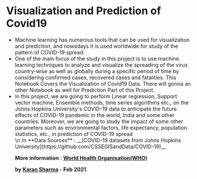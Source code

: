 # **__Visualization and Prediction of Covid19__**
<ul>
<li>Machine learning has numerous tools that can be used for visualization and prediction, and nowadays it is used worldwide for study of the pattern of COVID-19 spread.</li> 
<li>One of the main focus of the study in this project is to use machine learning techniques to analyze and visualize the spreading of the virus country-wise as well as globally during a specific period of time by considering confirmed cases, recovered cases and fatalities. This Notebook Covers the Visualization of Covid19 Data. There will gonna an other Notebook as well for Prediction Part of this Project.</li> 
<li>In this project, we are going to perform Linear regression, Support vector machine, Ensemble methods, time series algorithms etc., on the Johns Hopkins University's COVID-19 data to anticipate the future effects of COVID-19 pandemic in the world, India and some other countries. Moreover, we are going to study the impact of some other parameters such as environmental factors, life expectancy, population statistics, etc., in prediction of COVID-19 spread</li> 
  \n
  /n
**Data Sources** : __[COVID-19 datasets from Johns Hopkins University](https://github.com/CSSEGISandData/COVID-19)__

**More information** :  __[World Health Organisation(WHO)](https://www.who.int/emergencies/diseases/novel-coronavirus-2019)__

**by __[Karan Sharma](https://github.com/KaranSharma18)__ - Feb 2021**
